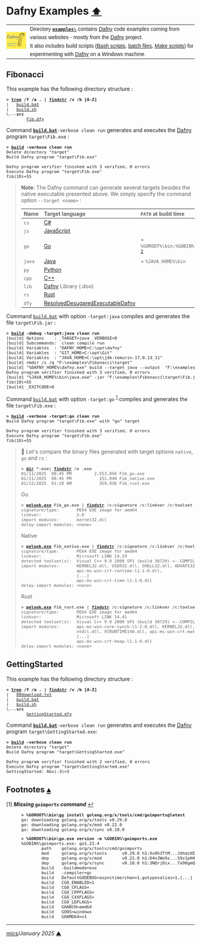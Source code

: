 # <span id="top">Dafny Examples</span> <span style="font-size:90%;">[⬆](../README.md#top)</span>

<table style="font-family:Helvetica,Arial;line-height:1.6;">
  <tr>
  <td style="border:0;padding:0 10px 0 0;min-width:25%;"><a href="https://dafny.org/" rel="external"><img src="../docs/images/dafny-logo.jpg" width="100" alt="Dafny project"/></a></td>
  <td style="border:0;padding:0;vertical-align:text-top;">Directory <a href="."><strong><code>examples\</code></strong></a> contains <a href="https://dafny.org/" rel="external" title="Dafny">Dafny</a> code examples coming from various websites - mostly from the <a href="https://dafny.org/" rel="external" title="Dafny">Dafny</a> project.<br/>
  It also includes build scripts (<a href="https://tldp.org/LDP/Bash-Beginners-Guide/html/sect_02_01.html" rel="external">Bash scripts</a>, <a href="https://en.wikibooks.org/wiki/Windows_Batch_Scripting" rel="external">batch files</a>, <a href="https://makefiletutorial.com/" rel="external">Make scripts</a>) for experimenting with <a href="https://dafny.org/" rel="external">Dafny</a> on a Windows machine.</td>
  </tr>
</table>

## <span id="fib">Fibonacci</span>

This example has the following directory structure :

<pre style="font-size:80%;">
<b>&gt; <a href="https://learn.microsoft.com/en-us/windows-server/administration/windows-commands/tree" rel="external">tree</a> /f /a . | <a href="https://learn.microsoft.com/en-us/windows-server/administration/windows-commands/findstr" rel="external">findstr</a> /v /b [A-Z]</b>
|   <a href="./Fibonacci/build.bat">build.bat</a>
|   <a href="./Fibonacci/build.sh">build.sh</a>
\---<b>src</b>
        <a href="./Fibonacci/src/Fib.dfy">Fib.dfy</a>
</pre>

Command [**`build.bat`**](./Fibonacci/build.bat)`-verbose clean run` generates and executes the [Dafny] program `target\Fib.exe` :

<pre style="font-size:80%;">
<b>&gt; <a href="./Fibonacci/build.bat">build</a> -verbose clean run</b>
Delete directory "target"
Build Dafny program "target\Fib.exe"

Dafny program verifier finished with 3 verified, 0 errors
Execute Dafny program "target\Fib.exe"
fib(10)=55
</pre>

> **Note**: The Dafny command can generate several targets besides the native executable presented above. We simply specify the command option `--target <name>` :
>
> |  Name  | Target&nbsp;language | `PATH`&nbsp;at build time |
> |:-------|:-----------|:------------|
> | `cs`   | [C#][target_csharp] | |
> | `js`   | [JavaScript][target_javascript] | |
> | `go`   | [Go][target_golang] | + `%GOROOT%\bin;%GOBIN%` <sup id="anchor_02">[2](#footnote_02)</sup> |
> | `java` | [Java][target_java] | + `%JAVA_HOME%\bin` |
> | `py`   | [Python][target_python] | |
> | `cpp`  | [C++][target_cpp] | |
> | `lib`  | [Dafny][target_dafny] Library (.doo) | |
> | `rs`   | [Rust][target_rust] | |
> | `dfy`  | [ResolvedDesugaredExecutableDafny][target_desugared] | |

Command [`build.bat`](./Fibonacci/build.bat) with option `-target:java` compiles and generates the file `target\Fib.jar` :

<pre style="font-size:80%;">
<b>&gt; <a href="./Fibonacci/build.bat">build</a> -debug -target:java clean run</b>
[build] Options    : _TARGET=java _VERBOSE=0
[build] Subcommands:  clean compile run
[build] Variables  : "DAFNY_HOME=C:\opt\dafny"
[build] Variables  : "GIT_HOME=C:\opt\Git"
[build] Variables  : "JAVA_HOME=C:\opt\jdk-temurin-17.0.13_11"
[build] rmdir /s /q "F:\examples\Fibonacci\target"
[build] "%DAFNY_HOME%\dafny.exe" build --target java --output  "F:\examples\Fibonacci\target\Fib.jar"  "F:\examples\Fibonacci\src\Fib.dfy"
Dafny program verifier finished with 3 verified, 0 errors
[build] "%JAVA_HOME%\bin\java.exe" -jar "F:\examples\Fibonacci\target\Fib.jar"
fib(10)=55
[build] _EXITCODE=0
</pre>

Command [`build.bat`](./Fibonacci/build.bat) with option `-target:go` <sup id="anchor_01">[1](#footnote_01)</sup> compiles and generates the file `target\Fib.exe` :

<pre style="font-size:80%;">
<b>&gt; <a href="./Fibonacci/build.bat">build</a> -verbose -target:go clean run</b>
Build Dafny program "target\Fib.exe" with "go" target

Dafny program verifier finished with 3 verified, 0 errors
Execute Dafny program "target\Fib.exe"
fib(10)=55
</pre>

> **:mag_right:** Let's compare the binary files generated with target options `native`, `go` and `rs` :
> <pre style="font-size:80%;">
> <b>&gt; <a href="https://learn.microsoft.com/en-us/windows-server/administration/windows-commands/dir" rel="external">dir</a> *.exe| <a href="https://learn.microsoft.com/en-us/windows-server/administration/windows-commands/findstr" rel="external">findstr</a> /e .exe</b>
> 01/11/2025  08:45 PM         2,553,856 Fib_go.exe
> 01/11/2025  08:45 PM           151,040 Fib_native.exe
> 01/12/2025  01:10 AM           359,936 Fib_rust.exe
> </pre>
> Go
> <pre style="font-size:80%;">
> <b>&gt; <a href="">pelook.exe</a> Fib_go.exe | <a href="https://learn.microsoft.com/en-us/windows-server/administration/windows-commands/findstr" rel="external">findstr</a> /c:signature /c:linkver /c:toolset /c:modules:</b>
> signature/type:       PE64 EXE image for amd64
> linkver:              3.0
> import modules:       kernel32.dll
> delay-import modules: &lt;none>
> </pre>
> Native
> <pre style="font-size:80%;">
> <b>&gt; <a href="">pelook.exe</a> Fib_native.exe | <a href="https://learn.microsoft.com/en-us/windows-server/administration/windows-commands/findstr" rel="external">findstr</a> /c:signature /c:linkver /c:toolset /c:modules:</b>
> signature/type:       PE64 EXE image for amd64
> linkver:              Microsoft LINK 14.29
> detected toolset(s):  Visual C++ 9.0 2008 SP1 (build 30729) <--COMPILER(s)
> import modules:       KERNEL32.dll, USER32.dll, SHELL32.dll, ADVAPI32.dll,
>                       api-ms-win-crt-runtime-l1-1-0.dll,
>                       [...]
>                       api-ms-win-crt-time-l1-1-0.dll
> delay-import modules: &lt;none>
> </pre>
> Rust
> <pre style="font-size:80%;">
> <b>&gt; <a href="">pelook.exe</a> Fib_rust.exe | <a href="https://learn.microsoft.com/en-us/windows-server/administration/windows-commands/findstr" rel="external">findstr</a> /c:signature /c:linkver /c:toolset /c:modules:</b>
> signature/type:       PE64 EXE image for amd64
> linkver:              Microsoft LINK 14.41
> detected toolset(s):  Visual C++ 9.0 2008 SP1 (build 30729) <--COMPILER(s)
> import modules:       api-ms-win-core-synch-l1-2-0.dll, KERNEL32.dll,
>                       ntdll.dll, VCRUNTIME140.dll, api-ms-win-crt-math-l1-1-0.dll,
>                       [...]
>                       api-ms-win-crt-heap-l1-1-0.dll
> delay-import modules: &lt;none>
> </pre>

<!--================================================================-->
## <span id="getting_started">GettingStarted</span>

This example has the following directory structure :

<pre style="font-size:80%;">
<b>&gt; <a href="https://learn.microsoft.com/en-us/windows-server/administration/windows-commands/tree" rel="external">tree</a> /f /a . | <a href="https://learn.microsoft.com/en-us/windows-server/administration/windows-commands/findstr" rel="external">findstr</a> /v /b [A-Z]</b>
|   <a href="./GettingStarted/00download.txt">00download.txt</a>
|   <a href="./GettingStarted/build.bat">build.bat</a>
|   <a href="./GettingStarted/build.sh">build.sh</a>
\---<b>src</b>
        <a href="./GettingStarted/src/GettingStarted.dfy">GettingStarted.dfy</a>
</pre>

Command [**`build.bat`**](./GettingStarted/build.bat)`-verbose clean run` generates and executes the [Dafny] program `target\GettingStarted.exe`:

<pre style="font-size:80%;">
<b>&gt; <a href="./GettingStarted/build.bat">build</a> -verbose clean run</b>
Delete directory "target"
Build Dafny program "target\GettingStarted.exe"

Dafny program verifier finished with 2 verified, 0 errors
Execute Dafny program "target\GettingStarted.exe"
GettingStarted: Abs(-3)=3
</pre>

<!--=======================================================================-->

## <span id="footnotes">Footnotes</span> [**&#x25B4;**](#top)

<span id="footnote_01">[1]</span> ***Missing* <code>goimports</code> *command*** [↩](#anchor_01)

<dl><dd>
<pre style="font-size:80%;">
<b>&gt; %GOROOT%\bin\<a href="https://pkg.go.dev/cmd/go" rel="external">go</a> install golang.org/x/tools/cmd/goimports@latest</b>
go: downloading golang.org/x/tools v0.29.0
go: downloading golang.org/x/mod v0.22.0
go: downloading golang.org/x/sync v0.10.0
</pre>

<pre style="font-size:80%;">
<b>&gt; %GOROOT%\bin\go.exe version -m %GOBIN%\goimports.exe</b>
%GOBIN%\goimports.exe: go1.23.4
        path    golang.org/x/tools/cmd/goimports
        mod     golang.org/x/tools      v0.29.0 h1:Xx0h3TtM...JdhdzXE=
        dep     golang.org/x/mod        v0.22.0 h1:D4nJWe9z...59z1pH4=
        dep     golang.org/x/sync       v0.10.0 h1:3NQrjDix...Ta98gmQ=
        build   -buildmode=exe
        build   -compiler=gc
        build   DefaultGODEBUG=asynctimerchan=1,gotypesalias=1,[...]
        build   CGO_ENABLED=1
        build   CGO_CFLAGS=
        build   CGO_CPPFLAGS=
        build   CGO_CXXFLAGS=
        build   CGO_LDFLAGS=
        build   GOARCH=amd64
        build   GOOS=windows
        build   GOAMD64=v1
</pre>
</dd></dl>

***

*[mics](https://lampwww.epfl.ch/~michelou/)/January 2025* [**&#9650;**](#top)
<span id="bottom">&nbsp;</span>

<!-- link refs -->

[dafny]: https://dafny.org/
[target_cpp]: https://github.com/dafny-lang/dafny/tree/master/Source/DafnyCore/Backends/Cplusplus
[target_csharp]: https://github.com/dafny-lang/dafny/tree/master/Source/DafnyCore/Backends/CSharp
[target_dafny]: https://github.com/dafny-lang/dafny/tree/master/Source/DafnyCore/Backends/Dafny
[target_desugared]: https://github.com/dafny-lang/dafny/tree/master/Source/DafnyCore/Backends/ResolvedDesugaredExecutableDafny
[target_golang]: https://github.com/dafny-lang/dafny/tree/master/Source/DafnyCore/Backends/GoLang
[target_java]: https://github.com/dafny-lang/dafny/tree/master/Source/DafnyCore/Backends/Java
[target_javascript]: https://github.com/dafny-lang/dafny/tree/master/Source/DafnyCore/Backends/JavaScript
[target_python]: https://github.com/dafny-lang/dafny/tree/master/Source/DafnyCore/Backends/Python
[target_rust]: https://github.com/dafny-lang/dafny/tree/master/Source/DafnyCore/Backends/Rust
